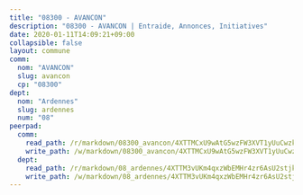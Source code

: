 ```yaml
---
title: "08300 - AVANCON"
description: "08300 - AVANCON | Entraide, Annonces, Initiatives"
date: 2020-01-11T14:09:21+09:00
collapsible: false
layout: commune
comm:
  nom: "AVANCON"
  slug: avancon
  cp: "08300"
dept:
  nom: "Ardennes"
  slug: ardennes
  num: "08"
peerpad:
  comm:
    read_path: /r/markdown/08300_avancon/4XTTMCxU9wAtG5wzFW3XVT1yUuCwzkgHxaeQCYZWMdkh6miEN
    write_path: /w/markdown/08300_avancon/4XTTMCxU9wAtG5wzFW3XVT1yUuCwzkgHxaeQCYZWMdkh6miEN-K3TgUEH6VGFuWEpXdg4AJBPLmRoEMJTjwQ2Y4qAK2gKVZMwQNYBByteBL2PkZxp5rUbHmuqizd7V1xpDvCoyxiBwBY5djWKc7LRpXFMXcDuSfrJ4PXWa4inoyDoHQQ2XThEoiQvN
  dept:
    read_path: /r/markdown/08_ardennes/4XTTM3vUKm4qxzWbEMHr4zr6AsU2stjkKdsaY9uMbmhXjv9QM
    write_path: /w/markdown/08_ardennes/4XTTM3vUKm4qxzWbEMHr4zr6AsU2stjkKdsaY9uMbmhXjv9QM-K3TgUMB9u4JvtZdFBPfBexH6pGeKJREiRZLakfAxGDqg6fgd1ib6XHxM9tkwaYxqJV2qNTbboL5jGpTS7re5rUf5cB5fLzdnicM4aJkF5ZXmkvCRXEh5XT7432iWRZFby5MMVbKP
---
```


